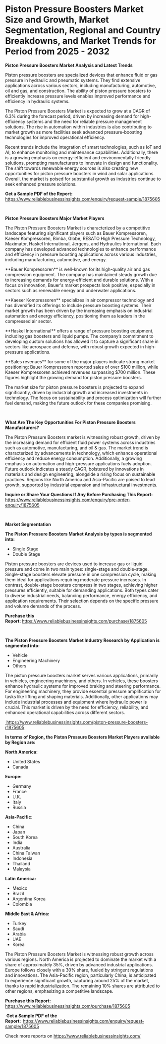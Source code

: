 <p><h1>Piston Pressure Boosters Market Size and Growth, Market Segmentation, Regional and Country Breakdowns, and Market Trends for Period from 2025 -  2032</h1></p><p><strong>Piston Pressure Boosters Market Analysis and Latest Trends</strong></p>
<p><p>Piston pressure boosters are specialized devices that enhance fluid or gas pressure in hydraulic and pneumatic systems. They find extensive applications across various sectors, including manufacturing, automotive, oil and gas, and construction. The ability of piston pressure boosters to efficiently increase pressure levels enables improved performance and efficiency in hydraulic systems.</p><p>The Piston Pressure Boosters Market is expected to grow at a CAGR of 6.3% during the forecast period, driven by increasing demand for high-efficiency systems and the need for reliable pressure management solutions. The rise in automation within industries is also contributing to market growth as more facilities seek advanced pressure-boosting technologies for improved operational efficiency.</p><p>Recent trends include the integration of smart technologies, such as IoT and AI, to enhance monitoring and maintenance capabilities. Additionally, there is a growing emphasis on energy-efficient and environmentally friendly solutions, prompting manufacturers to innovate in design and functionality. The shift towards renewable energy sources is also creating new opportunities for piston pressure boosters in wind and solar applications. Overall, the market is poised for substantial growth as industries continue to seek enhanced pressure solutions.</p></p>
<p><strong>Get a Sample PDF of the Report:&nbsp;</strong> <a href="https://www.reliablebusinessinsights.com/enquiry/request-sample/1875605?utm_campaign=2734&utm_medium=2&utm_source=Github&utm_content=ia&utm_term=28022025&utm_id=piston-pressure-boosters">https://www.reliablebusinessinsights.com/enquiry/request-sample/1875605</a></p>
<p>&nbsp;</p>
<p><strong>Piston Pressure Boosters Major Market Players</strong></p>
<p><p>The Piston Pressure Boosters Market is characterized by a competitive landscape featuring significant players such as Bauer Kompressoren, Kaeser Kompressoren, Bimba, Globe, RESATO High Pressure Technology, Maximator, Haskel International, Jergens, and Hydraulics International. Each company has developed advanced technologies to enhance performance and efficiency in pressure boosting applications across various industries, including manufacturing, automotive, and energy.</p><p>**Bauer Kompressoren** is well-known for its high-quality air and gas compression equipment. The company has maintained steady growth due to increasing demands for energy-efficient and durable solutions. With a focus on innovation, Bauer's market prospects look positive, especially in sectors such as renewable energy and underwater applications.</p><p>**Kaeser Kompressoren** specializes in air compressor technology and has diversified its offerings to include pressure boosting systems. Their market growth has been driven by the increasing emphasis on industrial automation and energy efficiency, positioning them as leaders in the compressed air sector. </p><p>**Haskel International** offers a range of pressure boosting equipment, including gas boosters and liquid pumps. The company’s commitment to developing custom solutions has allowed it to capture a significant share in sectors like aerospace and defense, with robust growth expected in high-pressure applications.</p><p>**Sales revenues** for some of the major players indicate strong market positioning: Bauer Kompressoren reported sales of over $100 million, while Kaeser Kompressoren achieved revenues surpassing $700 million. These figures highlight the growing demand for piston pressure boosters.</p><p>The market size for piston pressure boosters is projected to expand significantly, driven by industrial growth and increased investments in technology. The focus on sustainability and process optimization will further fuel demand, making the future outlook for these companies promising.</p></p>
<p>&nbsp;</p>
<p><strong>What Are The Key Opportunities For Piston Pressure Boosters Manufacturers?</strong></p>
<p><p>The Piston Pressure Boosters market is witnessing robust growth, driven by the increasing demand for efficient fluid power systems across industries such as automotive, manufacturing, and oil & gas. The market trend is characterized by advancements in technology, which enhance operational efficiency and reduce energy consumption. Additionally, a growing emphasis on automation and high-pressure applications fuels adoption. Future outlook indicates a steady CAGR, bolstered by innovations in materials and design engineering, alongside a rising focus on sustainable practices. Regions like North America and Asia-Pacific are poised to lead growth, supported by industrial expansion and infrastructural investments.</p></p>
<p><strong>Inquire or Share Your Questions If Any Before Purchasing This Report:</strong> <a href="https://www.reliablebusinessinsights.com/enquiry/pre-order-enquiry/1875605?utm_campaign=2734&utm_medium=2&utm_source=Github&utm_content=ia&utm_term=28022025&utm_id=piston-pressure-boosters">https://www.reliablebusinessinsights.com/enquiry/pre-order-enquiry/1875605</a></p>
<p>&nbsp;</p>
<p><strong>Market Segmentation</strong></p>
<p><strong>The Piston Pressure Boosters Market Analysis by types is segmented into:</strong></p>
<p><ul><li>Single Stage</li><li>Double Stage</li></ul></p>
<p><p>Piston pressure boosters are devices used to increase gas or liquid pressure and come in two main types: single-stage and double-stage. Single-stage boosters elevate pressure in one compression cycle, making them ideal for applications requiring moderate pressure increases. In contrast, double-stage boosters compress in two stages, achieving higher pressures efficiently, suitable for demanding applications. Both types cater to diverse industrial needs, balancing performance, energy efficiency, and application requirements. Their selection depends on the specific pressure and volume demands of the process.</p></p>
<p><strong>Purchase this Report:&nbsp;</strong><a href="https://www.reliablebusinessinsights.com/purchase/1875605?utm_campaign=2734&utm_medium=2&utm_source=Github&utm_content=ia&utm_term=28022025&utm_id=piston-pressure-boosters">https://www.reliablebusinessinsights.com/purchase/1875605</a></p>
<p>&nbsp;</p>
<p><strong>The Piston Pressure Boosters Market Industry Research by Application is segmented into:</strong></p>
<p><ul><li>Vehicle</li><li>Engineering Machinery</li><li>Others</li></ul></p>
<p><p>The piston pressure boosters market serves various applications, primarily in vehicles, engineering machinery, and others. In vehicles, these boosters enhance hydraulic systems for improved braking and steering performance. For engineering machinery, they provide essential pressure amplification for tasks like lifting and shaping materials. Additionally, other applications may include industrial processes and equipment where hydraulic power is crucial. This market is driven by the need for efficiency, reliability, and enhanced operational capabilities across different sectors.</p></p>
<p><a href="https://www.reliablebusinessinsights.com/piston-pressure-boosters-r1875605?utm_campaign=2734&utm_medium=2&utm_source=Github&utm_content=ia&utm_term=28022025&utm_id=piston-pressure-boosters">&nbsp;https://www.reliablebusinessinsights.com/piston-pressure-boosters-r1875605</a></p>
<p><strong>In terms of Region, the Piston Pressure Boosters Market Players available by Region are:</strong></p>
<p>
    <p> <strong> North America: </strong>
        <ul>
            <li>United States</li>
            <li>Canada</li>
        </ul>
        </p> 
    <p> <strong> Europe: </strong>
        <ul>
            <li>Germany</li>
            <li>France</li>
            <li>U.K.</li>
            <li>Italy</li>
            <li>Russia</li>
        </ul>
        </p> 
    <p> <strong> Asia-Pacific: </strong>
        <ul>
            <li>China</li>
            <li>Japan</li>
            <li>South Korea</li>
            <li>India</li>
            <li>Australia</li>
            <li>China Taiwan</li>
            <li>Indonesia</li>
            <li>Thailand</li>
            <li>Malaysia</li>
        </ul>
        </p> 
    <p> <strong> Latin America: </strong>
        <ul>
            <li>Mexico</li>
            <li>Brazil</li>
            <li>Argentina Korea</li>
            <li>Colombia</li>
        </ul>
        </p> 
    <p> <strong> Middle East & Africa: </strong>
        <ul>
            <li>Turkey</li>
            <li>Saudi</li>
            <li>Arabia</li>
            <li>UAE</li>
            <li>Korea</li>
        </ul>
    </p>
    </p>
<p><p>The Piston Pressure Boosters Market is witnessing robust growth across various regions. North America is projected to dominate the market with a share of approximately 35%, driven by advanced industrial applications. Europe follows closely with a 30% share, fueled by stringent regulations and innovations. The Asia-Pacific region, particularly China, is anticipated to experience significant growth, capturing around 25% of the market, thanks to rapid industrialization. The remaining 10% shares are attributed to other regions, emphasizing a competitive landscape.</p></p>
<p><strong>Purchase this Report: </strong><a href="https://www.reliablebusinessinsights.com/purchase/1875605?utm_campaign=2734&utm_medium=2&utm_source=Github&utm_content=ia&utm_term=28022025&utm_id=piston-pressure-boosters">https://www.reliablebusinessinsights.com/purchase/1875605</a></p>
<p>&nbsp;<strong>Get a Sample PDF of the Report:&nbsp;&nbsp;</strong><a href="https://www.reliablebusinessinsights.com/enquiry/request-sample/1875605?utm_campaign=2734&utm_medium=2&utm_source=Github&utm_content=ia&utm_term=28022025&utm_id=piston-pressure-boosters">https://www.reliablebusinessinsights.com/enquiry/request-sample/1875605</a></p>
<p><strong></strong></p>
<p>Check more reports on <a href="https://www.reliablebusinessinsights.com/?utm_campaign=2734&utm_medium=2&utm_source=Github&utm_content=ia&utm_term=28022025&utm_id=piston-pressure-boosters">https://www.reliablebusinessinsights.com/</a></p>